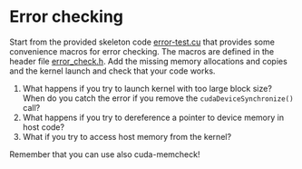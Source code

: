 # Error checking

Start from the provided skeleton code [error-test.cu](error-test.cu) that
provides some convenience macros for error checking. The macros are defined
in the header file [error_check.h](error_check.h). Add the missing memory allocations
and copies and the kernel launch and check that your code works.

1. What happens if you try to launch kernel with too large block size? When do you
catch the error if you remove the `cudaDeviceSynchronize()` call?
2. What happens if you try to dereference a pointer to device memory in host code?
3. What if you try to access host memory from the kernel?

Remember that you can use also cuda-memcheck!

